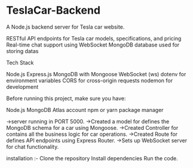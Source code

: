 # TeslaCar-Backend
A Node.js backend server for Tesla car website.

RESTful API endpoints for Tesla car models, specifications, and pricing
Real-time chat support using WebSocket
MongoDB database used for storing datas

Tech Stack

Node.js
Express.js
MongoDB with Mongoose
WebSocket (ws)
dotenv for environment variables
CORS for cross-origin requests
nodemon for development

Before running this project, make sure you have:

Node.js 
MongoDB Atlas account
npm or yarn package manager

->server running in PORT 5000.
->Created a model for defines the MongoDB schema for a car using Mongoose.
->Created Controller for contains all the business logic for car operations.
->Created Route for defines API endpoints using Express Router.
->Sets up WebSocket server for chat functionality.

installation :-
Clone the repository
Install dependencies
Run the code.
